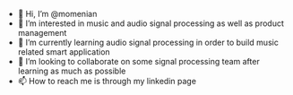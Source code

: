 - 👋 Hi, I’m @momenian
- 👀 I’m interested in music and audio signal processing as well as product management 
- 🌱 I’m currently learning audio signal processing in order to build music related smart application
- 💞️ I’m looking to collaborate on some signal processing team after learning as much as possible
- 📫 How to reach me is through my linkedin page 

<!---
momenian/momenian is a ✨ special ✨ repository because its `README.md` (this file) appears on your GitHub profile.
You can click the Preview link to take a look at your changes.
--->
